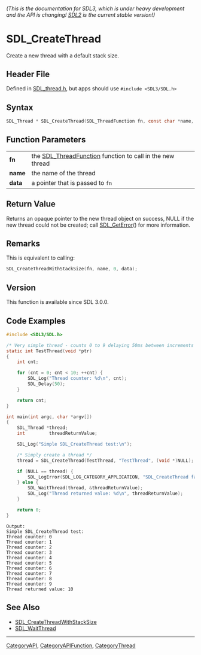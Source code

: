 ###### (This is the documentation for SDL3, which is under heavy development and the API is changing! [SDL2](https://wiki.libsdl.org/SDL2/) is the current stable version!)
# SDL_CreateThread

Create a new thread with a default stack size.

## Header File

Defined in [SDL_thread.h](https://github.com/libsdl-org/SDL/blob/main/include/SDL3/SDL_thread.h), but apps should use `#include <SDL3/SDL.h>`

## Syntax

```c
SDL_Thread * SDL_CreateThread(SDL_ThreadFunction fn, const char *name, void *data);

```

## Function Parameters

|              |                                                                                 |
| ------------ | ------------------------------------------------------------------------------- |
| **fn**       | the [SDL_ThreadFunction](SDL_ThreadFunction) function to call in the new thread |
| **name**     | the name of the thread                                                          |
| **data**     | a pointer that is passed to `fn`                                                |

## Return Value

Returns an opaque pointer to the new thread object on success, NULL if the
new thread could not be created; call [SDL_GetError](SDL_GetError)() for
more information.

## Remarks

This is equivalent to calling:

```c
SDL_CreateThreadWithStackSize(fn, name, 0, data);
```

## Version

This function is available since SDL 3.0.0.

## Code Examples

```c
#include <SDL3/SDL.h>

/* Very simple thread - counts 0 to 9 delaying 50ms between increments */
static int TestThread(void *ptr)
{
    int cnt;

    for (cnt = 0; cnt < 10; ++cnt) {
        SDL_Log("Thread counter: %d\n", cnt);
        SDL_Delay(50);
    }

    return cnt;
}

int main(int argc, char *argv[])
{
    SDL_Thread *thread;
    int         threadReturnValue;

    SDL_Log("Simple SDL_CreateThread test:\n");

    /* Simply create a thread */
    thread = SDL_CreateThread(TestThread, "TestThread", (void *)NULL);

    if (NULL == thread) {
        SDL_LogError(SDL_LOG_CATEGORY_APPLICATION, "SDL_CreateThread failed: %s\n", SDL_GetError());
    } else {
        SDL_WaitThread(thread, &threadReturnValue);
        SDL_Log("Thread returned value: %d\n", threadReturnValue);
    }

    return 0;
}
```
```output
Output:
Simple SDL_CreateThread test:
Thread counter: 0
Thread counter: 1
Thread counter: 2
Thread counter: 3
Thread counter: 4
Thread counter: 5
Thread counter: 6
Thread counter: 7
Thread counter: 8
Thread counter: 9
Thread returned value: 10
```

## See Also

* [SDL_CreateThreadWithStackSize](SDL_CreateThreadWithStackSize)
* [SDL_WaitThread](SDL_WaitThread)

----
[CategoryAPI](CategoryAPI), [CategoryAPIFunction](CategoryAPIFunction), [CategoryThread](CategoryThread)


